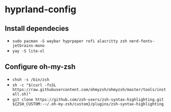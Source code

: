 # hyprland-config

## Install dependecies 
- `sudo pacman -S waybar hyprpaper rofi alacritty zsh nerd-fonts-jetbrains-mono` <br>
- `yay -S lite-xl`

## Configure oh-my-zsh
- `chsh -s /bin/zsh` <br>
- `sh -c "$(curl -fsSL https://raw.githubusercontent.com/ohmyzsh/ohmyzsh/master/tools/install.sh)"` <br>
- `git clone https://github.com/zsh-users/zsh-syntax-highlighting.git ${ZSH_CUSTOM:-~/.oh-my-zsh/custom}/plugins/zsh-syntax-highlighting`
